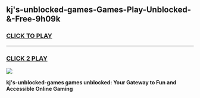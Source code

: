 
## kj's-unblocked-games-Games-Play-Unblocked-&-Free-9h09k
<h3>
<a href="https://premium76.site?title=kj's-unblocked-games&ref=24A">CLICK TO PLAY</a></h3>
<hr>

<h3>
<a href="https://premium76.site?title=kj's-unblocked-games&ref=24A">CLICK 2 PLAY</a>
  
</h3>

<a href="https://premium76.site?title=kj's-unblocked-games&ref=24A"><img src="https://clearcache.store/games.png"></a>


**kj's-unblocked-games games unblocked: Your Gateway to Fun and Accessible Online Gaming**
